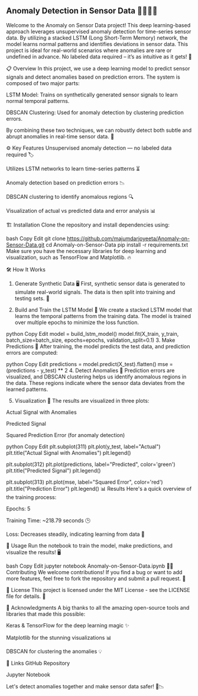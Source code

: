 ## Anomaly Detection in Sensor Data 🚨🚨🚨🚨
Welcome to the Anomaly on Sensor Data project! This deep learning-based approach leverages unsupervised anomaly detection for time-series sensor data. By utilizing a stacked LSTM (Long Short-Term Memory) network, the model learns normal patterns and identifies deviations in sensor data. This project is ideal for real-world scenarios where anomalies are rare or undefined in advance. No labeled data required – it’s as intuitive as it gets! 🤖

📋 Overview
In this project, we use a deep learning model to predict sensor signals and detect anomalies based on prediction errors. The system is composed of two major parts:

LSTM Model: Trains on synthetically generated sensor signals to learn normal temporal patterns.

DBSCAN Clustering: Used for anomaly detection by clustering prediction errors.

By combining these two techniques, we can robustly detect both subtle and abrupt anomalies in real-time sensor data. 🚀

⚙️ Key Features
Unsupervised anomaly detection — no labeled data required 🏷️

Utilizes LSTM networks to learn time-series patterns ⏳

Anomaly detection based on prediction errors 📉

DBSCAN clustering to identify anomalous regions 🔍

Visualization of actual vs predicted data and error analysis 📊

🏗️ Installation
Clone the repository and install dependencies using:

bash
Copy
Edit
git clone https://github.com/majumdarjoyeeta/Anomaly-on-Sensor-Data.git
cd Anomaly-on-Sensor-Data
pip install -r requirements.txt
Make sure you have the necessary libraries for deep learning and visualization, such as TensorFlow and Matplotlib. 🔥

🛠️ How It Works
1. Generate Synthetic Data 🖥️
First, synthetic sensor data is generated to simulate real-world signals. The data is then split into training and testing sets. 🌊

2. Build and Train the LSTM Model 🧠
We create a stacked LSTM model that learns the temporal patterns from the training data. The model is trained over multiple epochs to minimize the loss function.

python
Copy
Edit
model = build_lstm_model()
model.fit(X_train, y_train, batch_size=batch_size, epochs=epochs, validation_split=0.1)
3. Make Predictions 🧐
After training, the model predicts the test data, and prediction errors are computed:

python
Copy
Edit
predictions = model.predict(X_test).flatten()
mse = (predictions - y_test) ** 2
4. Detect Anomalies 🚨
Prediction errors are visualized, and DBSCAN clustering helps us identify anomalous regions in the data. These regions indicate where the sensor data deviates from the learned patterns.

5. Visualization 📸
The results are visualized in three plots:

Actual Signal with Anomalies

Predicted Signal

Squared Prediction Error (for anomaly detection)

python
Copy
Edit
plt.subplot(311)
plt.plot(y_test, label="Actual")
plt.title("Actual Signal with Anomalies")
plt.legend()

plt.subplot(312)
plt.plot(predictions, label="Predicted", color='green')
plt.title("Predicted Signal")
plt.legend()

plt.subplot(313)
plt.plot(mse, label="Squared Error", color='red')
plt.title("Prediction Error")
plt.legend()
📊 Results
Here's a quick overview of the training process:

Epochs: 5

Training Time: ~218.79 seconds 🕒

Loss: Decreases steadily, indicating learning from data 🎯

📌 Usage
Run the notebook to train the model, make predictions, and visualize the results! 🖥️

bash
Copy
Edit
jupyter notebook Anomaly-on-Sensor-Data.ipynb
🧑‍💻 Contributing
We welcome contributions! If you find a bug or want to add more features, feel free to fork the repository and submit a pull request. 🌟

📑 License
This project is licensed under the MIT License - see the LICENSE file for details. 📄

🙌 Acknowledgments
A big thanks to all the amazing open-source tools and libraries that made this possible:

Keras & TensorFlow for the deep learning magic ✨

Matplotlib for the stunning visualizations 📊

DBSCAN for clustering the anomalies 💡

🔗 Links
GitHub Repository

Jupyter Notebook

Let's detect anomalies together and make sensor data safer! 🚀📉
